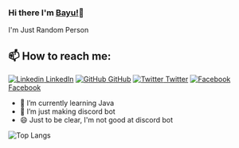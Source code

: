 ### Hi there I'm [Bayu!](https://bayuu.xyz)👋
I'm Just Random Person<br>
## 📫 How to reach me: 
[![Linkedin](https://i.stack.imgur.com/gVE0j.png) LinkedIn](https://www.linkedin.com/in/akhilgkrishnan) [![GitHub](https://i.stack.imgur.com/tskMh.png) GitHub](https://github.com/akhilgkrishnan) [![Twitter](http://i.imgur.com/wWzX9uB.png) Twitter](https://twitter.com/MrAkhilG) [![Facebook](http://i.imgur.com/fep1WsG.png) Facebook](https://facebook.com/akhilgkrishnan9800)

- 🌱 I’m currently learning Java
- 🤖 I’m just making discord bot
- 😄 Just to be clear, I'm not good at discord bot

![Top Langs](https://ghsts.bayuu.xyz/api/top-langs/?username=BayuBatam2008&layout=compact&theme=vue-dark)
